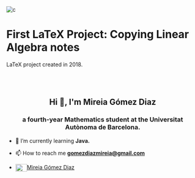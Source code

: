 <img src="https://i.ibb.co/n8zmtYb/fondo-Games.png" alt="c"/>

# First LaTeX Project: Copying Linear Algebra notes

LaTeX project created in 2018. 



<br>
<br>

<h2 align="center">Hi 👋, I'm Mireia Gómez Diaz</h2>
<h3 align="center">a fourth-year Mathematics student at the Universitat Autònoma de Barcelona.</h3>

- 🌱 I’m currently learning **Java.**

- 📫 How to reach me **gomezdiazmireia@gmail.com**

- <a href="https://www.linkedin.com/in/mireia-gómez-diaz-4322221b0/" target="blank"><img align="center" src="https://cdn.jsdelivr.net/npm/simple-icons@3.0.1/icons/linkedin.svg" alt="Mireia Gómez Diaz" height="20" width="30" />Mireia Gómez Diaz</a> 
